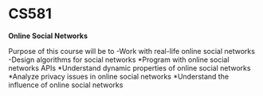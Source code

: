 # CS581
**Online Social Networks**

Purpose of this course will be to 
-Work with real-life online social networks 
-Design algorithms for social networks
*Program with online social networks APIs
*Understand dynamic properties of online social networks
*Analyze privacy issues in online social networks
*Understand the influence of online social networks
